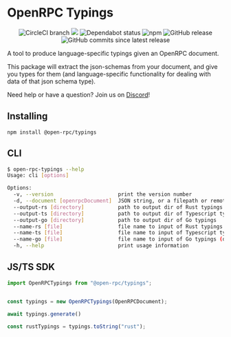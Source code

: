 # OpenRPC Typings

<center>
  <span>
    <img alt="CircleCI branch" src="https://img.shields.io/circleci/project/github/open-rpc/typings/master.svg">
    <img src="https://codecov.io/gh/open-rpc/typings/branch/master/graph/badge.svg" />
    <img alt="Dependabot status" src="https://api.dependabot.com/badges/status?host=github&repo=open-rpc/typings" />
    <img alt="npm" src="https://img.shields.io/npm/dt/@open-rpc/typings.svg" />
    <img alt="GitHub release" src="https://img.shields.io/github/release/open-rpc/typings.svg" />
    <img alt="GitHub commits since latest release" src="https://img.shields.io/github/commits-since/open-rpc/typings/latest.svg" />
  </span>
</center>

A tool to produce language-specific typings given an OpenRPC document. 

This package will extract the json-schemas from your document, and give you types for them (and language-specific functionality for dealing with data of that json schema type).

Need help or have a question? Join us on [Discord](https://discord.gg/gREUKuF)!

## Installing

`npm install @open-rpc/typings`

## CLI

```bash
$ open-rpc-typings --help
Usage: cli [options]

Options:
  -v, --version                     print the version number
  -d, --document [openrpcDocument]  JSON string, or a filepath or remote URL pointing to an Open-RPC JSON document (default: "./openrpc.json")
  --output-rs [directory]           path to output dir of Rust typings
  --output-ts [directory]           path to output dir of Typescript typings
  --output-go [directory]           path to output dir of Go typings
  --name-rs [file]                  file name to input of Rust typings (default: "./index")
  --name-ts [file]                  file name to input of Typescript typings (default: "./index")
  --name-go [file]                  file name to input of Go typings (default: "./index")
  -h, --help                        print usage information

```

## JS/TS SDK

```typescript
import OpenRPCTypings from "@open-rpc/typings";


const typings = new OpenRPCTypings(OpenRPCDocument);

await typings.generate()

const rustTypings = typings.toString("rust");
```
